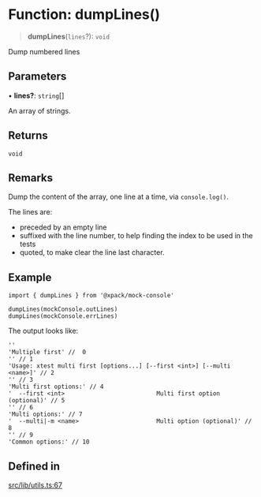 # Function: dumpLines()

> **dumpLines**(`lines`?): `void`

Dump numbered lines

## Parameters

• **lines?**: `string`[]

An array of strings.

## Returns

`void`

## Remarks

Dump the content of the array, one line at a time, via `console.log()`.

The lines are:
- preceded by an empty line
- suffixed with the line number, to help finding the index
to be used in the tests
- quoted, to make clear the line last character.

## Example

```
import { dumpLines } from '@xpack/mock-console'

dumpLines(mockConsole.outLines)
dumpLines(mockConsole.errLines)
```

The output looks like:

```
''
'Multiple first' //  0
'' // 1
'Usage: xtest multi first [options...] [--first <int>] [--multi <name>]' // 2
'' // 3
'Multi first options:' // 4
'  --first <int>                          Multi first option (optional)' // 5
'' // 6
'Multi options:' // 7
'  --multi|-m <name>                      Multi option (optional)' // 8
'' // 9
'Common options:' // 10
```

## Defined in

[src/lib/utils.ts:67](https://github.com/xpack/mock-console-ts/blob/cfe6ac66fb07a597f7fbb2d01e96fbc13a30735e/src/lib/utils.ts#L67)
